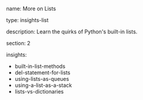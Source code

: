 name: More on Lists

type: insights-list

description: Learn the quirks of Python's built-in lists.

section: 2

insights:
  - built-in-list-methods
  - del-statement-for-lists
  - using-lists-as-queues
  - using-a-list-as-a-stack
  - lists-vs-dictionaries
